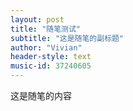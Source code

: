 ```yaml
---
layout: post
title: "随笔测试"
subtitle: "这是随笔的副标题"
author: "Vivian"
header-style: text
music-id: 37240605
---
```

这是随笔的内容

